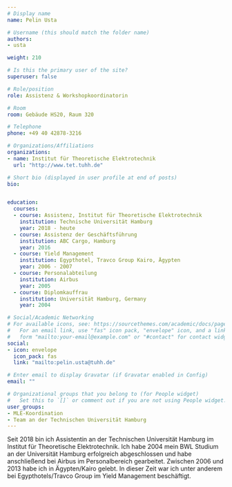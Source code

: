 ```yaml
---
# Display name
name: Pelin Usta

# Username (this should match the folder name)
authors:
- usta

weight: 210

# Is this the primary user of the site?
superuser: false

# Role/position
role: Assistenz & Workshopkoordinatorin

# Room
room: Gebäude HS20, Raum 320

# Telephone
phone: +49 40 42878-3216

# Organizations/Affiliations
organizations:
- name: Institut für Theoretische Elektrotechnik
  url: "http://www.tet.tuhh.de"

# Short bio (displayed in user profile at end of posts)
bio:


education:
  courses:
  - course: Assistenz, Institut für Theoretische Elektrotechnik
    institution: Technische Universität Hamburg
    year: 2018 - heute
  - course: Assistenz der Geschäftsführung
    institution: ABC Cargo, Hamburg
    year: 2016
  - course: Yield Management
    institution: Egypthotel, Travco Group Kairo, Ägypten
    year: 2006 - 2007
  - course: Personalabteilung
    institution: Airbus
    year: 2005
  - course: Diplomkauffrau
    institution: Universität Hamburg, Germany
    year: 2004

# Social/Academic Networking
# For available icons, see: https://sourcethemes.com/academic/docs/page-builder/#icons
#   For an email link, use "fas" icon pack, "envelope" icon, and a link in the
#   form "mailto:your-email@example.com" or "#contact" for contact widget.
social:
- icon: envelope
  icon_pack: fas
  link: "mailto:pelin.usta@tuhh.de"

# Enter email to display Gravatar (if Gravatar enabled in Config)
email: ""

# Organizational groups that you belong to (for People widget)
#   Set this to `[]` or comment out if you are not using People widget.
user_groups:
- MLE-Koordination
- Team an der Technischen Universität Hamburg
---
```


Seit 2018 bin ich Assistentin an der Technischen Universität Hamburg im Institut für Theoretische Elektrotechnik. Ich habe 2004 mein BWL Studium an der Universität Hamburg erfolgreich abgeschlossen und habe anschließend bei Airbus im Personalbereich gearbeitet. Zwischen 2006 und 2013 habe ich in Ägypten/Kairo gelebt. In dieser Zeit war ich unter anderem bei Egypthotels/Travco Group im Yield Management beschäftigt.
